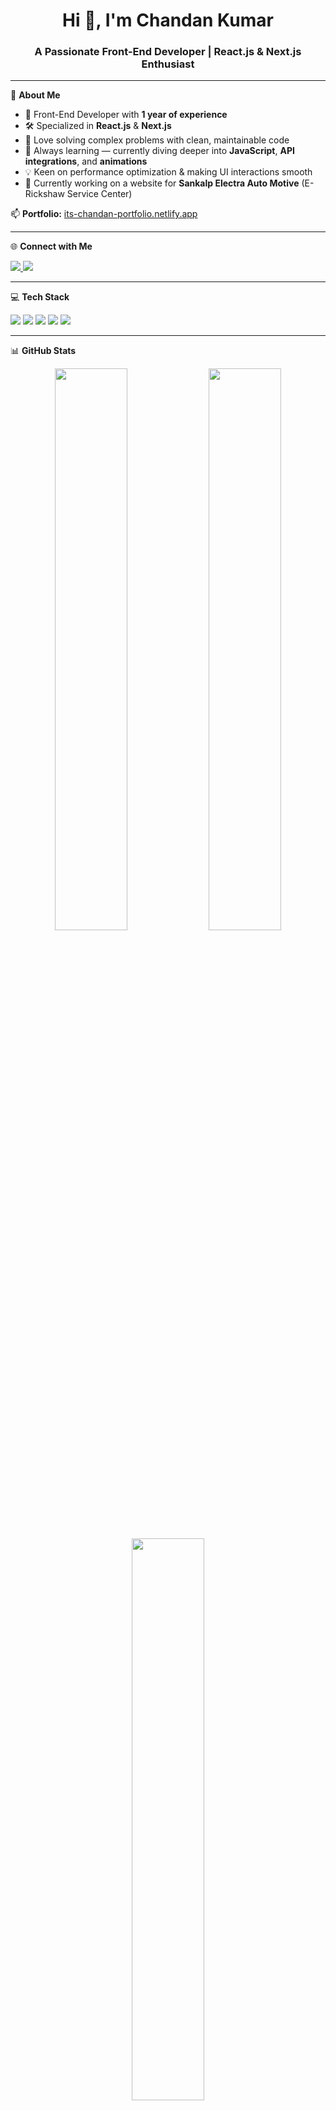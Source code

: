 <h1 align="center">Hi 👋, I'm Chandan Kumar</h1>
<h3 align="center">A Passionate Front-End Developer | React.js & Next.js Enthusiast</h3>

---

🚀 **About Me**
- 🔧 Front-End Developer with **1 year of experience**  
- 🛠️ Specialized in **React.js** & **Next.js**  
- 🧠 Love solving complex problems with clean, maintainable code  
- 🌱 Always learning — currently diving deeper into **JavaScript**, **API integrations**, and **animations**
- 💡 Keen on performance optimization & making UI interactions smooth  
- 🔭 Currently working on a website for **Sankalp Electra Auto Motive** (E-Rickshaw Service Center)

📫 **Portfolio:** [its-chandan-portfolio.netlify.app](https://its-chandan-portfolio.netlify.app/)

---

🌐 **Connect with Me**
<p align="left">
  <a href="https://linkedin.com/in/chandan-d" target="_blank">
    <img src="https://img.shields.io/badge/LinkedIn-%230077B5.svg?style=for-the-badge&logo=linkedin&logoColor=white"/>
  </a>
  <a href="https://instagram.com/iamchandankumar__" target="_blank">
    <img src="https://img.shields.io/badge/Instagram-%23E4405F.svg?style=for-the-badge&logo=instagram&logoColor=white"/>
  </a>
</p>

---

💻 **Tech Stack**
<p align="left">
  <img src="https://img.shields.io/badge/React-20232a?style=for-the-badge&logo=react&logoColor=61dafb"/>
  <img src="https://img.shields.io/badge/Next.js-000000?style=for-the-badge&logo=nextdotjs&logoColor=white"/>
  <img src="https://img.shields.io/badge/TailwindCSS-38B2AC?style=for-the-badge&logo=tailwind-css&logoColor=white"/>
  <img src="https://img.shields.io/badge/Bootstrap-8811FA?style=for-the-badge&logo=bootstrap&logoColor=white"/>
  <img src="https://img.shields.io/badge/CSS3-1572B6?style=for-the-badge&logo=css3&logoColor=white"/>
</p>

---

📊 **GitHub Stats**
<div align="center">
  <img src="https://github-readme-stats.vercel.app/api?username=ChandanKumarWeb&theme=dark&show_icons=true&hide_border=false&count_private=true&include_all_commits=true" width="48%"/>
  <img src="https://github-readme-streak-stats.herokuapp.com/?user=ChandanKumarWeb&theme=dark&hide_border=false" width="48%"/>
  <br/>
  <img src="https://github-readme-stats.vercel.app/api/top-langs/?username=ChandanKumarWeb&theme=dark&hide_border=false&layout=compact&langs_count=6" width="48%"/>
</div>

---

📈 **Visitor Count**
<p align="center">
  <img src="https://visitcount.itsvg.in/api?id=ChandanKumarWeb&icon=0&color=0"/>
</p>

---

✨ *Let’s connect and build something awesome together!*  
🧑‍💻 *Crafted with ❤️ by [Chandan Dev](https://its-chandan-portfolio.netlify.app/)*

<!-- Designed with love using GPRM: https://gprm.itsvg.in -->

